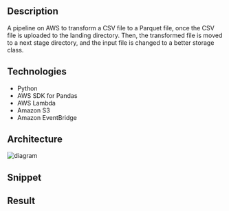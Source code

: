 ## Description
A pipeline on AWS to transform a CSV file to a Parquet file, once the CSV file is uploaded to the landing directory. Then, the transformed file is moved to a next stage directory, and the input file is changed to a better storage class.

## Technologies
- Python
- AWS SDK for Pandas
- AWS Lambda
- Amazon S3
- Amazon EventBridge

## Architecture
![diagram](https://github.com/Lu15700/event-driven-pipeline_in_aws/assets/102251361/ccae797b-0274-4972-909f-71eedfac60bb)

## Snippet

## Result
